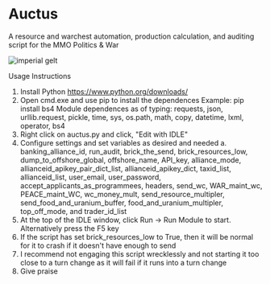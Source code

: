# Auctus
A resource and warchest automation, production calculation, and auditing script for the MMO Politics &amp; War

![imperial gelt](https://user-images.githubusercontent.com/119812496/205515999-a0faa8c4-7b81-4f22-974f-cf998eb03a6f.png)

Usage Instructions
1. Install Python https://www.python.org/downloads/
2. Open cmd.exe and use pip to install the dependences
      Example: pip install bs4
      Module dependences as of typing: requests, json, urllib.request, pickle, time, sys, os.path, math, copy, datetime, lxml, operator, bs4
3. Right click on auctus.py and click, "Edit with IDLE"
4. Configure settings and set variables as desired and needed
    a. banking_alliance_id, run_audit, brick_the_send, brick_resources_low, dump_to_offshore_global, offshore_name, API_key, alliance_mode, allianceid_apikey_pair_dict_list, allianceid_apikey_dict, taxid_list, allianceid_list, user_email, user_password, accept_applicants_as_programmees, headers, send_wc, WAR_maint_wc, PEACE_maint_WC, wc_money_mult, send_resource_multipler, send_food_and_uranium_buffer, food_and_uranium_multipler, top_off_mode, and trader_id_list
5. At the top of the IDLE window, click Run -> Run Module to start. Alternatively press the F5 key
6. If the script has set brick_resources_low to True, then it will be normal for it to crash if it doesn't have enough to send
7. I recommend not engaging this script wrecklessly and not starting it too close to a turn change as it will fail if it runs into a turn change
9. Give praise
 
